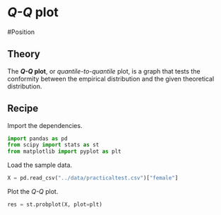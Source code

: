 
# *Q-Q* plot

#Position

## Theory

The ***Q-Q* plot**, or *quantile-to-quantile* plot, is a graph that tests the conformity between the empirical distribution and the given theoretical distribution.

## Recipe

Import the dependencies.

```python
import pandas as pd
from scipy import stats as st
from matplotlib import pyplot as plt
```

Load the sample data.

```python
X = pd.read_csv("../data/practicaltest.csv")["female"]
```

Plot the *Q-Q* plot.

```python
res = st.probplot(X, plot=plt)
```

